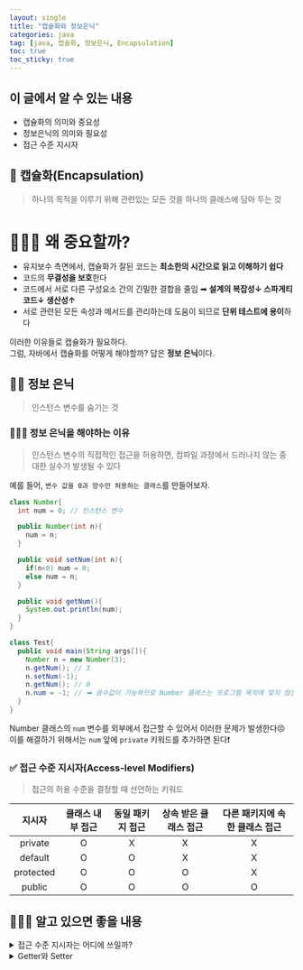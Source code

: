 ```yaml
---
layout: single
title: "캡슐화와 정보은닉"
categories: java
tag: [java, 캡슐화, 정보은닉, Encapsulation]
toc: true
toc_sticky: true
---
```


## 이 글에서 알 수 있는 내용

- 캡슐화의 의미와 중요성
- 정보은닉의 의미와 필요성
- 접근 수준 지시자

## 💊 캡슐화(Encapsulation)

> 하나의 목적을 이루기 위해 관련있는 모든 것을 하나의 클래스에 담아 두는 것

<br/>

<span style="font-size:28px"> 🤷🏻‍♂️ **왜 중요할까?** </span>

- 유지보수 측면에서, 캡슐화가 잘된 코드는 **최소한의 시간으로 읽고 이해하기 쉽다**
- 코드의 **무결성을 보호**한다
- 코드에서 서로 다른 구성요소 간의 긴밀한 결합을 줄임 ➡︎ **설계의 복잡성↓ 스파게티 코드↓ 생산성↑**
- 서로 관련된 모든 속성과 메서드를 관리하는데 도움이 되므로 **단위 테스트에 용이**하다

이러한 이유들로 캡슐화가 필요하다.  
그럼, 자바에서 캡슐화를 어떻게 해야할까? 답은 **정보 은닉**이다.

## 🥷🏻 정보 은닉

> 인스턴스 변수를 숨기는 것

### 🤷🏻‍♀️ 정보 은닉을 해야하는 이유

> 인스턴스 변수의 직접적인 접근을 허용하면, 컴파일 과정에서 드러나지 않는 중대한 실수가 발생될 수 있다

예를 들어, `변수 값을 0과 양수만 허용하는 클래스`를 만들어보자.

```java
class Number{
  int num = 0; // 인스턴스 변수

  public Number(int n){
    num = n;
  }

  public void setNum(int n){
    if(n<0) num = 0;
    else num = n;
  }

  public void getNum(){
    System.out.println(num);
  }
}
```

```java
class Test{
  public void main(String args[]){
    Number n = new Number(3);
    n.getNum(); // 3
    n.setNum(-1);
    n.getNum(); // 0
    n.num = -1; // ➡︎ 음수값이 가능하므로 Number 클래스는 프로그램 목적에 맞지 않는다.
  }
}
```

Number 클래스의 `num` 변수를 외부에서 접근할 수 있어서 이러한 문제가 발생한다😣  
이를 해결하기 위해서는 `num` 앞에 `private` 키워드를 추가하면 된다❗️

### ✅ 접근 수준 지시자(Access-level Modifiers)

> 접근의 허용 수준을 결정할 때 선언하는 키워드

|  지시자   | 클래스 내부 접근 | 동일 패키지 접근 | 상속 받은 클래스 접근 | 다른 패키지에 속한 클래스 접근 |
| :-------: | :--------------: | :--------------: | :-------------------: | :----------------------------: |
|  private  |        O         |        X         |           X           |               X                |
|  default  |        O         |        O         |           X           |               X                |
| protected |        O         |        O         |           O           |               X                |
|  public   |        O         |        O         |           O           |               O                |

## 🧗🏼‍♀️ 알고 있으면 좋을 내용

<details>
<summary>접근 수준 지시자는 어디에 쓰일까?</summary>
<br/>
<div markdown="1">

① **클래스 정의** : `public`, `default`

💡 <span style="font-size:23px">**규칙**</span>

- 하나의 소스파일에 **public 클래스**는 오직 **1개**이다
- 소스파일 이름과 public 클래스명은 동일해야 한다

② **클래스 인스턴스 변수와 메서드 정의** : `private`, `default`, `protected`, `public`

</div>
</details>

<details>
<summary>Getter와 Setter</summary>
<br/>
<div markdown="1">
<span style="font-size:25px"> **Getter** </span>
 - 인스턴스 변수 값을 **참조**하는 용도로 정의된 메서드
 - 인스턴스 변수명 앞에 `get` 키워드를 적는 것이 관례이다

<span style="font-size:25px"> **Setter** </span>

- 인스턴스 변수 값을 **설정**하는 용도로 정의된 메서드
- 인스턴스 변수명 앞에 `set` 키워드를 적는 것이 관례이다

</div>
</details>
